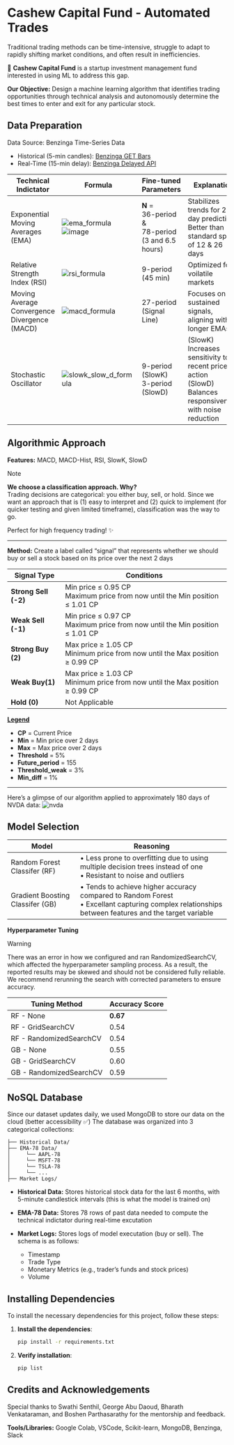 # Cashew Capital Fund - Automated Trades

Traditional trading methods can be time-intensive, struggle to adapt to rapidly shifting market conditions, and often result in inefficiencies. 

 🥜 **Cashew Capital Fund** is a startup investment management fund interested in using ML to address this gap.

**Our Objective:** Design a machine learning algorithm that identifies trading opportunities through technical analysis and autonomously determine the best times to enter and exit for any particular stock.

## Data Preparation
Data Source: Benzinga Time-Series Data
- Historical (5-min candles): [Benzinga GET Bars](https://docs.benzinga.com/benzinga-apis/bars/get-bars)
- Real-Time (15-min delay): [Benzinga Delayed API](https://docs.benzinga.com/benzinga-apis/delayed-quote/get-quoteDelayed)

| Technical Indictator | Formula | Fine-tuned Parameters | Explanation |
| --------------- | --------------- | --------------- | --------------- | 
| Exponential Moving Averages (EMA) | ![ema_formula](https://github.com/user-attachments/assets/e3457d86-849c-4520-9d99-d345c9abbc83) <br> ![image](https://github.com/user-attachments/assets/eb738717-f40f-4162-9b2d-234f705df28a)| **N** = <br> 36-period & <br> 78-period <br> (3 and 6.5 hours)| Stabilizes trends for 2-day predictions <br> Better than standard spans of 12 & 26 days|
| Relative Strength Index (RSI) | ![rsi_formula](https://github.com/user-attachments/assets/a7145aeb-fadc-4123-b057-110bca19c629) | 9-period <br> (45 min) | Optimized for voilatile markets | 
| Moving Average Convergence Divergence (MACD) | ![macd_formula](https://github.com/user-attachments/assets/661af516-f058-4e74-9c74-059bf1d45190) | 27-period (Signal Line)  | Focuses on sustained signals, aligning with longer EMAs |
| Stochastic Oscillator | ![slowk_slow_d_formula](https://github.com/user-attachments/assets/ca331995-16ac-45e4-99c7-6e80971b4e6e) | 9-period (SlowK) <br> 3-period (SlowD) | (SlowK) Increases sensitivity to recent price action <br> (SlowD) Balances responsiveness with noise reduction |

## Algorithmic Approach

**Features:** MACD, MACD-Hist, RSI, SlowK, SlowD <br>

> [!NOTE]
**We choose a classification approach. Why?** <br>
Trading decisions are categorical: you either buy, sell, or hold. Since we want an approach that is (1) easy to interpret and (2) quick to implement (for quicker testing and given limited timeframe), classification was the way to go.

Perfect for high frequency trading! ✨

---
**Method:** Create a label called “signal”  that represents whether we should buy or sell a stock based on its price over the next 2 days

| Signal Type   | Conditions                                                                                                                                  |
|---------------|------------------------------------------------------------------------------------------|
| **Strong Sell (-2)** | Min price ≤ 0.95 CP<br>Maximum price from now until the Min position ≤ 1.01 CP                    |
| **Weak Sell (-1)**   | Min price ≤ 0.97 CP<br>Maximum price from now until the Min position ≤ 1.01 CP                    |
| **Strong Buy (2)**  | Max price ≥ 1.05 CP<br>Minimum price from now until the Max position ≥ 0.99 CP                   |
| **Weak Buy(1)**    | Max price ≥ 1.03 CP<br>Minimum price from now until the Max position ≥ 0.99 CP                   |
| **Hold (0)**        | Not Applicable                                     |


**<ins>Legend<ins>**

- **CP** = Current Price
- **Min** = Min price over 2 days
- **Max** = Max price over 2 days
- **Threshold** = 5%
- **Future_period** = 155
- **Threshold_weak** = 3%
- **Min_diff** = 1%

---

Here’s a glimpse of our algorithm applied to approximately 180 days of NVDA data:
![nvda](https://github.com/user-attachments/assets/3bb16aa9-dcc1-4daf-b1d4-e4dc3017dbb6)

## Model Selection
| Model | Reasoning |
| ----- | ------ |
| Random Forest Classifer (RF) | • Less prone to overfitting due to using multiple decision trees instead of one <br> • Resistant to noise and outliers |       
| Gradient Boosting Classifer (GB) | • Tends to achieve higher accuracy compared to Random Forest <br> • Excellant capturing complex relationships between features and the target variable |

**Hyperparameter Tuning**
>[!WARNING]
> There was an error in how we configured and ran RandomizedSearchCV, which affected the hyperparameter sampling process. As a result, the reported results may be skewed and should not be considered fully reliable. We recommend rerunning the search with corrected parameters to ensure accuracy.

| Tuning Method | Accuracy Score |
| ----- | ------ |
| RF - None | **0.67** |
| RF - GridSearchCV | 0.54 |
| RF - RandomizedSearchCV | 0.54 |
| GB - None | 0.55 |
| GB - GridSearchCV | 0.60 |
| GB - RandomizedSearchCV | 0.59 |

## NoSQL Database 
Since our dataset updates daily, we used MongoDB to store our data on the cloud (better accessibility ✅) The database was organized into 3 categorical collections:
```
├── Historical Data/
├── EMA-78 Data/
│     └── AAPL-78
│     └── MSFT-78
│     └── TSLA-78
│     └── ...
├── Market Logs/
```

- **Historical Data:** Stores historical stock data for the last 6 months, with 5-minute candlestick intervals (this is what the model is trained on)

- **EMA-78 Data:** Stores 78 rows of past data needed to compute the technical indictator during real-time excutation

- **Market Logs:** Stores logs of model executation (buy or sell). The schema is as follows:
  - Timestamp 
  - Trade Type 
  - Monetary Metrics (e.g., trader’s funds and stock prices)
  - Volume


## Installing Dependencies

To install the necessary dependencies for this project, follow these steps:

1. **Install the dependencies**:  
   ```bash
   pip install -r requirements.txt
   ```

2. **Verify installation**:  
   ```bash
   pip list
   ```

## Credits and Acknowledgements 
Special thanks to Swathi Senthil, George Abu Daoud, Bharath Venkataraman, and Boshen Parthasarathy for the mentorship and feedback.

**Tools/Libraries:** Google Colab, VSCode, Scikit-learn, MongoDB, Benzinga, Slack

